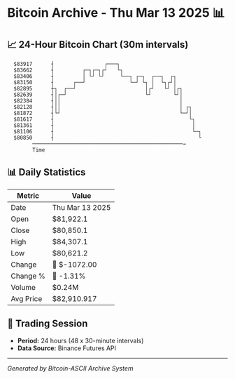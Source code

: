 # Bitcoin Archive - Thu Mar 13 2025 📊

## 📈 24-Hour Bitcoin Chart (30m intervals)

```
  $83917      ┤                ┌───┐                           
  $83662      ┤         ┌─┐┌─┐┌┘   └┐                          
  $83406      ┤         │ └┘ └┘     └──┐ ┌─┐  ┌──┐  ┌┐         
  $83150      ┤      ┌──┘              └─┘ └┐ │  └┐┌┘│         
  $82895      ┼┐  ┌──┘                      │┌┘   └┘ │┌┐       
  $82639      ┤│┌─┘                         └┘       └┘│       
  $82384      ┤││                                      │       
  $82128      ┤││                                      │ ┌┐    
  $81872      ┤└┘                                      └─┘│    
  $81617      ┤                                           └┐   
  $81361      ┤                                            │   
  $81106      ┤                                            └─┐ 
  $80850      ┤                                              └ 
        ────────────────────────────────────────────────→
        Time
```

## 📊 Daily Statistics

| Metric | Value |
|--------|-------|
| Date | Thu Mar 13 2025 |
| Open | $81,922.1 |
| Close | $80,850.1 |
| High | $84,307.1 |
| Low | $80,621.2 |
| Change | 🔴 $-1072.00 |
| Change % | 🔴 -1.31% |
| Volume | $0.24M |
| Avg Price | $82,910.917 |

## 📅 Trading Session

- **Period:** 24 hours (48 x 30-minute intervals)
- **Data Source:** Binance Futures API

---
*Generated by Bitcoin-ASCII Archive System*
